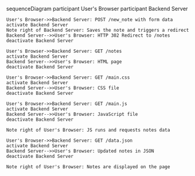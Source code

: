 <!-- Creating a New Note (Traditional Multi-Page App) -->
sequenceDiagram
participant User's Browser
participant Backend Server

    User's Browser->>Backend Server: POST /new_note with form data
    activate Backend Server
    Note right of Backend Server: Saves the note and triggers a redirect
    Backend Server-->>User's Browser: HTTP 302 Redirect to /notes
    deactivate Backend Server

    User's Browser->>Backend Server: GET /notes
    activate Backend Server
    Backend Server-->>User's Browser: HTML page
    deactivate Backend Server

    User's Browser->>Backend Server: GET /main.css
    activate Backend Server
    Backend Server-->>User's Browser: CSS file
    deactivate Backend Server

    User's Browser->>Backend Server: GET /main.js
    activate Backend Server
    Backend Server-->>User's Browser: JavaScript file
    deactivate Backend Server

    Note right of User's Browser: JS runs and requests notes data

    User's Browser->>Backend Server: GET /data.json
    activate Backend Server
    Backend Server-->>User's Browser: Updated notes in JSON
    deactivate Backend Server

    Note right of User's Browser: Notes are displayed on the page
